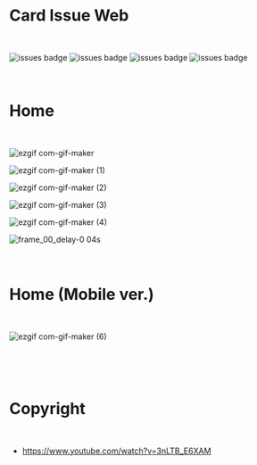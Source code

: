 # Card Issue Web
<br />

![issues badge](https://img.shields.io/badge/react-17.0.1-brightgreen) 
![issues badge](https://img.shields.io/badge/react_dom-17.0.1-green)
![issues badge](https://img.shields.io/badge/react_router_dom-5.2.0-yellow)
![issues badge](https://img.shields.io/badge/react_icons-4.2.0-orange)

<br />

# Home
<br />

![ezgif com-gif-maker](https://user-images.githubusercontent.com/28584258/108313817-4350d400-71fc-11eb-8747-c3f33baed161.gif)
<br />

![ezgif com-gif-maker (1)](https://user-images.githubusercontent.com/28584258/108313818-44820100-71fc-11eb-9057-66030886ab27.gif)
<br />

![ezgif com-gif-maker (2)](https://user-images.githubusercontent.com/28584258/108313821-451a9780-71fc-11eb-8186-431104c4c184.gif)
<br />

![ezgif com-gif-maker (3)](https://user-images.githubusercontent.com/28584258/108313823-451a9780-71fc-11eb-8d3f-d9fcee57a658.gif)
<br />

![ezgif com-gif-maker (4)](https://user-images.githubusercontent.com/28584258/108313825-45b32e00-71fc-11eb-9aa3-ca98fd083dfa.gif)
<br />

![frame_00_delay-0 04s](https://user-images.githubusercontent.com/28584258/108314184-d38f1900-71fc-11eb-9513-ff2d9764cb29.jpg)
<br />
<br />
<br />

# Home (Mobile ver.)
<br />

![ezgif com-gif-maker (6)](https://user-images.githubusercontent.com/28584258/108313666-0edd1800-71fc-11eb-81da-387ef0cff5db.gif)

<br />
<br />
<br />


# Copyright
<br />

* https://www.youtube.com/watch?v=3nLTB_E6XAM
